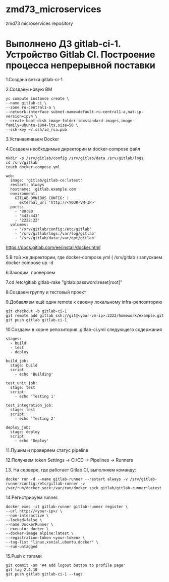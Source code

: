 # zmd73_microservices
zmd73 microservices repository

# Выполнено ДЗ gitlab-ci-1. Устройство Gitlab CI. Построение процесса непрерывной поставки

1.Создана ветка gitlab-ci-1

2.Создаем новую ВМ
```
yc compute instance create \
--name gitlab-ci \
--zone ru-central1-a \
--network-interface subnet-name=default-ru-central1-a,nat-ip-version=ipv4 \
--create-boot-disk image-folder-id=standard-images,image-family=ubuntu-1804-lts,size=50 \
--ssh-key ~/.ssh/id_rsa.pub
```
3.Устанавливаем Docker

4.Создаем необходимые директории м docker-compose файл
```
mkdir -p /srv/gitlab/config /srv/gitlab/data /srv/gitlab/logs
cd /srv/gitlab
touch docker-compose.yml
```
```
web:
  image: 'gitlab/gitlab-ce:latest'
  restart: always
  hostname: 'gitlab.example.com'
  environment:
    GITLAB_OMNIBUS_CONFIG: |
      external_url 'http://<YOUR-VM-IP>'
  ports:
    - '80:80'
    - '443:443'
    - '2222:22'
  volumes:
    - '/srv/gitlab/config:/etc/gitlab'
    - '/srv/gitlab/logs:/var/log/gitlab'
    - '/srv/gitlab/data:/var/opt/gitlab'
```
https://docs.gitlab.com/ee/install/docker.html

5.В той же директории, где docker-compose.yml ( /srv/gitlab ) запускаем docker compose up -d

6.Заходим, проверяем

7.cd /etc/gitlab
gitlab-rake "gitlab:password:reset[root]"

8.Создаем группу и тестовый проект

9.Добавляем ещё один remote к своему локальному infra-репозиторию
```
git checkout -b gitlab-ci-1
git remote add gitlab ssh://git@<your-vm-ip>:2222/homework/example.git
git push gitlab gitlab-ci-1
```
10.Создаем в корне репозитория .gitlab-ci.yml следующего содержания
```
stages:
  - build
  - test
  - deploy

build_job:
  stage: build
  script:
    - echo 'Building'

test_unit_job:
  stage: test
  script:
    - echo 'Testing 1'

test_integration_job:
  stage: test
  script:
    - echo 'Testing 2'

deploy_job:
  stage: deploy
  script:
    - echo 'Deploy'
```
11.Пушим и проверяем статус pipeline

12.Получаем token Settings -> CI/CD -> Pipelines -> Runners

13. На сервере, где работает Gitlab CI, выполняем команду:
```
docker run -d --name gitlab-runner --restart always -v /srv/gitlab-runner/config:/etc/gitlab-runner -v /var/run/docker.sock:/var/run/docker.sock gitlab/gitlab-runner:latest
```

14.Регистрируем runner.
```
docker exec -it gitlab-runner gitlab-runner register \
--url http://<your-ip>/ \
--non-interactive \
--locked=false \
--name DockerRunner \
--executor docker \
--docker-image alpine:latest \
--registration-token <your-token> \
--tag-list "linux,xenial,ubuntu,docker" \
--run-untagged
```

15.Push с тэгами
```
git commit -am '#4 add logout button to profile page'
git tag 2.4.10
git push gitlab gitlab-ci-1 --tags
```
